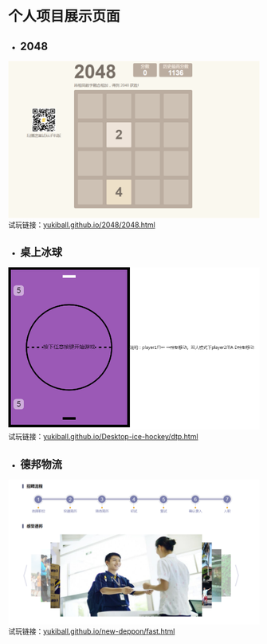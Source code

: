 # 个人项目展示页面
- ## 2048
![2048](./img/2048.png)<br>
试玩链接：[yukiball.github.io/2048/2048.html](https://yukiball.github.io/2048/2048.html)
- ## 桌上冰球
![Desktop-ice-hockey](./img/ice.png)<br>
试玩链接：[yukiball.github.io/Desktop-ice-hockey/dtp.html](https://yukiball.github.io/Desktop-ice-hockey/dtp.html)
- ## 德邦物流
![Desktop-ice-hockey](./img/depong.png)<br>
试玩链接：[yukiball.github.io/new-deppon/fast.html](https://yukiball.github.io/new-deppon/fast.html)
